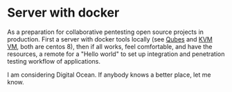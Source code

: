 # Server with docker

As a preparation for collaborative pentesting open source projects in production. First a server with docker tools locally (see [Qubes](../qubes/Docker-tools.md) and [KVM VM](../kvm/Docker-tools.md), both are centos 8), then if all works, feel comfortable, and have the resources, a remote for a "Hello world" to set up integration and penetration testing workflow of applications.

I am considering Digital Ocean. If anybody knows a better place, let me know.